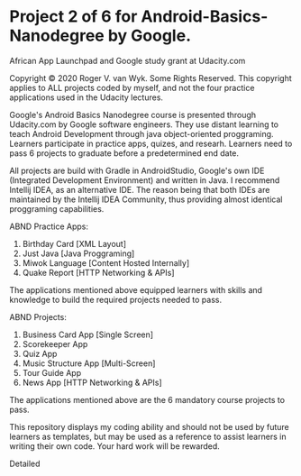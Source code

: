 # Project 2 of 6 for Android-Basics-Nanodegree by Google.
African App Launchpad and Google study grant at Udacity.com

Copyright © 2020 Roger V. van Wyk. Some Rights Reserved.
This copyright applies to ALL projects coded by myself, and not the four practice applications used in the Udacity lectures.

Google's Android Basics Nanodegree course is presented through Udacity.com by Google software engineers. 
They use distant learning to teach Android Development through java object-oriented proggraming.
Learners participate in practice apps, quizes, and researh.
Learners need to pass 6 projects to graduate before a predetermined end date.

All projects are build with Gradle in AndroidStudio, Google's own IDE (Integrated Development Environment) and written in Java. I recommend Intellij IDEA, as an alternative IDE. The reason being that both IDEs are maintained by the Intellij IDEA Community, thus providing almost identical proggraming capabilities.

ABND Practice Apps:
1. Birthday Card [XML Layout]
2. Just Java [Java Proggraming]
3. Miwok Language [Content Hosted Internally]
4. Quake Report [HTTP Networking & APIs]

The applications mentioned above equipped learners with skills and knowledge to build the required projects needed to pass.

ABND Projects:
1. Business Card App [Single Screen]
2. Scorekeeper App
3. Quiz App
4. Music Structure App [Multi-Screen]
5. Tour Guide App
6. News App [HTTP Networking & APIs]

The applications mentioned above are the 6 mandatory course projects to pass.

This repository displays my coding ability and should not be used by future learners as templates, but may be used as a reference to assist learners in writing their own code. Your hard work will be rewarded.

Detailed 


